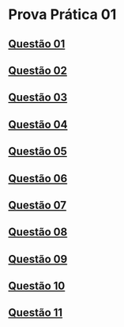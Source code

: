 # Prova Prática 01

## [Questão 01](./Questao01/)
## [Questão 02](./Questao02/)
## [Questão 03](./Questao03/)
## [Questão 04](./Questao04/)
## [Questão 05](./Questao05/)
## [Questão 06](./Questao06/)
## [Questão 07](./Questao07/)
## [Questão 08](./Questao08/)
## [Questão 09](./Questao09/)
## [Questão 10](./Questao10/)
## [Questão 11](./Questao11/)
